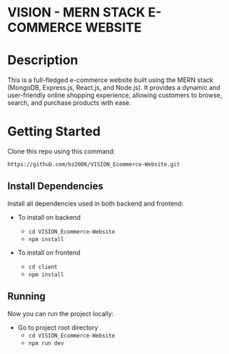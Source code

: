 
# VISION - MERN STACK E-COMMERCE WEBSITE

# Description

This is a full-fledged e-commerce website built using the MERN stack (MongoDB, Express.js, React.js, and Node.js). It provides a dynamic and user-friendly online shopping experience, allowing customers to browse, search, and purchase products with ease.

# Getting Started

Clone this repo using this command:

   
    https://github.com/bz2006/VISION_Ecommerce-Website.git
 
## Install Dependencies

Install all dependencies used in both backend and frontend:

- To install on backend
  - <code>cd VISION_Ecommerce-Website</code>
  - <code>npm install</code>

- To install on frontend
  - <code>cd client</code>
  - <code>npm install</code>

## Running

Now you can run the project locally:

- Go to project root directory
  - <code>cd VISION_Ecommerce-Website</code>
  - <code>npm run dev</code>

